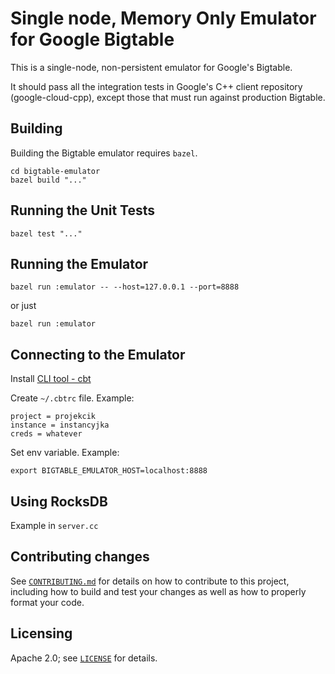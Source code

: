 # Single node, Memory Only Emulator for Google Bigtable

This is a single-node, non-persistent emulator for Google's Bigtable.

It should pass all the integration tests in Google's C++ client
repository (google-cloud-cpp), except those that must run against
production Bigtable.

## Building

Building the Bigtable emulator requires `bazel`.

```shell
cd bigtable-emulator
bazel build "..."
```
## Running the Unit Tests

```shell
bazel test "..."
```

## Running the Emulator

```shell
bazel run :emulator -- --host=127.0.0.1 --port=8888
```

or just

```shell
bazel run :emulator
```

## Connecting to the Emulator

Install [CLI tool - cbt](https://docs.cloud.google.com/bigtable/docs/cbt-overview)

Create `~/.cbtrc` file. Example:
```
project = projekcik
instance = instancyjka
creds = whatever
```
Set env variable. Example:
```
export BIGTABLE_EMULATOR_HOST=localhost:8888
```


## Using RocksDB

Example in `server.cc`


## Contributing changes

See [`CONTRIBUTING.md`](/CONTRIBUTING.md) for details on how to contribute to
this project, including how to build and test your changes as well as how to
properly format your code.

## Licensing

Apache 2.0; see [`LICENSE`](/LICENSE) for details.
